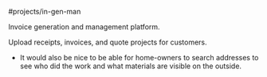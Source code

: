 #projects/in-gen-man 

Invoice generation and management platform. 

Upload receipts, invoices, and quote projects for customers. 

- It would also be nice to be able for home-owners to search addresses to see who did the work and what materials are visible on the outside. 
